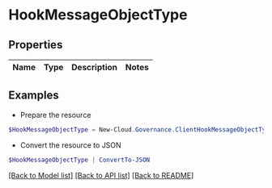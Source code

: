 # HookMessageObjectType
## Properties

Name | Type | Description | Notes
------------ | ------------- | ------------- | -------------

## Examples

- Prepare the resource
```powershell
$HookMessageObjectType = New-Cloud.Governance.ClientHookMessageObjectType 
```

- Convert the resource to JSON
```powershell
$HookMessageObjectType | ConvertTo-JSON
```

[[Back to Model list]](../README.md#documentation-for-models) [[Back to API list]](../README.md#documentation-for-api-endpoints) [[Back to README]](../README.md)


